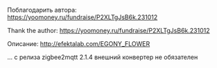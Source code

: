 Поблагодарить автора: https://yoomoney.ru/fundraise/P2XLTgJsB6k.231012

Thank the author: https://yoomoney.ru/fundraise/P2XLTgJsB6k.231012

Описание: http://efektalab.com/EGONY_FLOWER

... с релиза zigbee2mqtt 2.1.4 внешний конвертер не обязателен 

